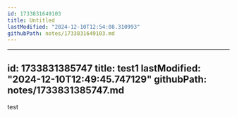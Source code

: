 ```yaml
---
id: 1733831649103
title: Untitled
lastModified: "2024-12-10T12:54:08.310993"
githubPath: notes/1733831649103.md
---
```

---
id: 1733831385747
title: test1
lastModified: "2024-12-10T12:49:45.747129"
githubPath: notes/1733831385747.md
---
test